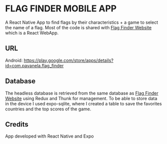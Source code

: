 # FLAG FINDER MOBILE APP

A React Native App to find flags by their characteristics + a game to select the name of a flag. Most of the code is shared with [Flag Finder Website](http://flagfinderapp.com/) which is a React WebApp.

## URL

Android: https://play.google.com/store/apps/details?id=com.pavanela.flag_finder

## Database
The headless database is retrieved from the same database as [Flag Finder Website](http://flagfinderapp.com/) using Redux and Thunk for management.
To be able to store data in the device I used expo-sqlite, where I created a table to save the favorites countries and the top scores of the game.

## Credits

App developed with React Native and Expo
